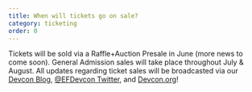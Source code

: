 ```yaml
---
title: When will tickets go on sale?
category: ticketing
order: 0
---
```


Tickets will be sold via a Raffle+Auction Presale in June (more news to come soon). General Admission sales will take place throughout July & August. All updates regarding ticket sales will be broadcasted via our [Devcon Blog](https://blog.ethereum.org/category/devcon/), [@EFDevcon Twitter](https://twitter.com/EFDevcon), and [Devcon.org](https://devcon.org)!
